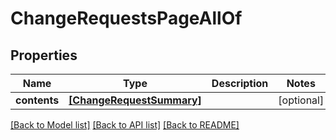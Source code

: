 # ChangeRequestsPageAllOf


## Properties
Name | Type | Description | Notes
------------ | ------------- | ------------- | -------------
**contents** | [**[ChangeRequestSummary]**](ChangeRequestSummary.md) |  | [optional] 

[[Back to Model list]](../README.md#documentation-for-models) [[Back to API list]](../README.md#documentation-for-api-endpoints) [[Back to README]](../README.md)


